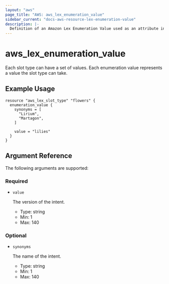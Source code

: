 ```yaml
---
layout: "aws"
page_title: "AWS: aws_lex_enumeration_value"
sidebar_current: "docs-aws-resource-lex-enumeration-value"
description: |-
  Definition of an Amazon Lex Enumeration Value used as an attribute in other Lex resources.
---
```


# aws_lex_enumeration_value

Each slot type can have a set of values. Each enumeration value represents a value the slot type 
can take.

## Example Usage

```hcl
resource "aws_lex_slot_type" "flowers" {
  enumeration_value {
    synonyms = [
      "Lirium",
      "Martagon",
    ]

    value = "lilies"
  }
}
```

## Argument Reference

The following arguments are supported:

### Required

* `value`

	The version of the intent.

    * Type: string
    * Min: 1
    * Max: 140

### Optional

* `synonyms`

	The name of the intent.

    * Type: string
    * Min: 1
    * Max: 140
